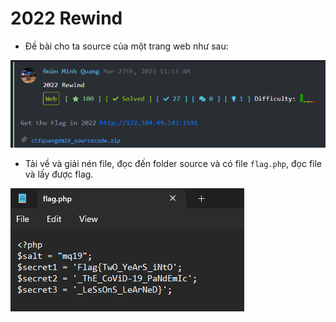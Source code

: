# 2022 Rewind
* Đề bài cho ta source của một trang web như sau:

![img](https://github.com/dnamgithub33/Wu-viblo/blob/1e69be68d22433b0aa0df16bf197e39d518e9b9a/2022%20Rewind/1.png)

* Tải về và giải nén file, đọc đến folder source và có file ```flag.php```, đọc file và lấy được flag.

![img](https://github.com/dnamgithub33/Wu-viblo/blob/1e69be68d22433b0aa0df16bf197e39d518e9b9a/2022%20Rewind/2.png)